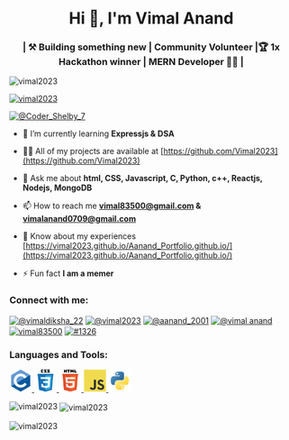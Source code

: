 <h1 align="center">Hi 👋, I'm Vimal Anand</h1>
<h3 align="center">| ⚒️ Building something new | Community Volunteer |🏆 1x Hackathon winner | MERN Developer 👨‍💻 |</h3>

<p align="left"> <img src="https://komarev.com/ghpvc/?username=vimal2023&label=Profile%20views&color=0e75b6&style=flat" alt="vimal2023" /> </p>

<p align="left"> <a href="https://github.com/ryo-ma/github-profile-trophy"><img src="https://github-profile-trophy.vercel.app/?username=vimal2023" alt="vimal2023" /></a> </p>

<p align="left"> <a href="https://twitter.com/Coder_Shelby_7" target="blank"><img src="https://img.shields.io/twitter/follow/@Coder_Shelby_7?logo=twitter&style=for-the-badge" alt="@Coder_Shelby_7" /></a> </p>

- 🌱 I’m currently learning **Expressjs & DSA**

- 👨‍💻 All of my projects are available at [https://github.com/Vimal2023](https://github.com/Vimal2023)

- 💬 Ask me about **html, CSS, Javascript, C, Python, c++, Reactjs, Nodejs, MongoDB**

- 📫 How to reach me **vimal83500@gmail.com & vimalanand0709@gmail.com**

- 📄 Know about my experiences [https://vimal2023.github.io/Aanand_Portfolio.github.io/](https://vimal2023.github.io/Aanand_Portfolio.github.io/)

- ⚡ Fun fact **I am a memer**

<h3 align="left">Connect with me:</h3>
<p align="left">
<a href="https://codepen.io/@vimaldiksha_22" target="blank"><img align="center" src="https://raw.githubusercontent.com/rahuldkjain/github-profile-readme-generator/master/src/images/icons/Social/codepen.svg" alt="@vimaldiksha_22" height="30" width="40" /></a>
<a href="https://dev.to/@vimal2023" target="blank"><img align="center" src="https://cdn.jsdelivr.net/npm/simple-icons@3.0.1/icons/dev-dot-to.svg" alt="@vimal2023" height="30" width="40" /></a>
<a href="https://twitter.com/@aanand_2001" target="blank"><img align="center" src="https://raw.githubusercontent.com/rahuldkjain/github-profile-readme-generator/master/src/images/icons/Social/twitter.svg" alt="@aanand_2001" height="30" width="40" /></a>
<a href="https://www.hackerearth.com/@vimal anand" target="blank"><img align="center" src="https://raw.githubusercontent.com/rahuldkjain/github-profile-readme-generator/master/src/images/icons/Social/hackerearth.svg" alt="@vimal anand" height="30" width="40" /></a>
<a href="https://auth.geeksforgeeks.org/user/vimal83500" target="blank"><img align="center" src="https://raw.githubusercontent.com/rahuldkjain/github-profile-readme-generator/master/src/images/icons/Social/geeks-for-geeks.svg" alt="vimal83500" height="30" width="40" /></a>
<a href="https://discord.gg/#1326" target="blank"><img align="center" src="https://raw.githubusercontent.com/rahuldkjain/github-profile-readme-generator/master/src/images/icons/Social/discord.svg" alt="#1326" height="30" width="40" /></a>
</p>

<h3 align="left">Languages and Tools:</h3>
<p align="left"> <a href="https://www.cprogramming.com/" target="_blank"> <img src="https://raw.githubusercontent.com/devicons/devicon/master/icons/c/c-original.svg" alt="c" width="40" height="40"/> </a> <a href="https://www.w3schools.com/css/" target="_blank"> <img src="https://raw.githubusercontent.com/devicons/devicon/master/icons/css3/css3-original-wordmark.svg" alt="css3" width="40" height="40"/> </a> <a href="https://www.w3.org/html/" target="_blank"> <img src="https://raw.githubusercontent.com/devicons/devicon/master/icons/html5/html5-original-wordmark.svg" alt="html5" width="40" height="40"/> </a> <a href="https://developer.mozilla.org/en-US/docs/Web/JavaScript" target="_blank"> <img src="https://raw.githubusercontent.com/devicons/devicon/master/icons/javascript/javascript-original.svg" alt="javascript" width="40" height="40"/> </a> <a href="https://www.python.org" target="_blank"> <img src="https://raw.githubusercontent.com/devicons/devicon/master/icons/python/python-original.svg" alt="python" width="40" height="40"/> </a> </p>

<p><img align="left" src="https://github-readme-stats.vercel.app/api/top-langs?username=vimal2023&show_icons=true&locale=en&layout=compact" alt="vimal2023" /></p>

<p>&nbsp;<img align="center" src="https://github-readme-stats.vercel.app/api?username=vimal2023&show_icons=true&locale=en" alt="vimal2023" /></p>

<p><img align="center" src="https://github-readme-streak-stats.herokuapp.com/?user=vimal2023&" alt="vimal2023" /></p>

